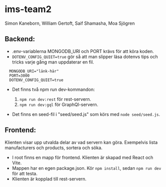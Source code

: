 # ims-team2

Simon Kaneborn, William Gertoft, Saif Shamasha, Moa Sjögren

## Backend:

- .env-variablerna MONGODB_URI och PORT krävs för att köra koden.
- `DOTENV_CONFIG_QUIET=true` gör så att man slipper läsa dotenvs tips och tricks varje gång man uppdaterar en fil.

```
  MONGODB_URI="länk-här"
  PORT=3000
  DOTENV_CONFIG_QUIET=true
```

- Det finns två npm run dev-kommandon:

  1. `npm run dev:rest` för rest-servern.
  2. `npm run dev:gql` för GraphQl-servern.

- Det finns en seed-fil i "seed/seed.js" som körs med `node seed/seed.js`.

## Frontend:

Klienten visar upp utvalda delar av vad servern kan göra. Exempelvis lista manufacturers och products, sortera och söka.

- I root finns en mapp för frontend. Klienten är skapad med React och Vite.
- Mappen har en egen package.json. Kör `npm install`, sedan `npm run dev` för att testa.
- Klienten är kopplad till rest-servern.
